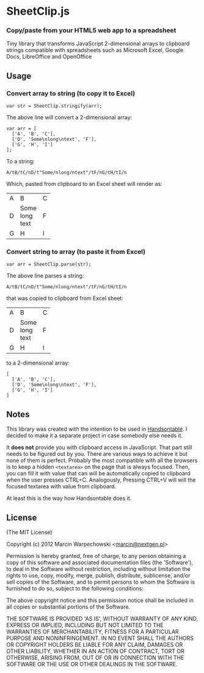 # SheetClip.js

### Copy/paste from your HTML5 web app to a spreadsheet

Tiny library that transforms JavaScript 2-dimensional arrays to clipboard strings compatible with spreadsheets such as Microsoft Excel, Google Docs, LibreOffice and OpenOffice

## Usage

### Convert array to string (to copy it to Excel)

    var str = SheetClip.stringify(arr);

The above line will convert a 2-dimensional array:

    var arr = [
      ['A', 'B', 'C'],
      ['D', 'Some\nlong\ntext', 'F'],
      ['G', 'H', 'I']
    ];

To a string:

    A/tB/tC/nD/t"Some/nlong/ntext"/tF/nG/tH/tI/n

Which, pasted from clipboard to an Excel sheet will render as:

<table>
<tr><td>A</td><td>B</td><td>C</td></tr>
<tr><td>D</td><td>Some<br>long<br>text</td><td>F</td></tr>
<tr><td>G</td><td>H</td><td>I</td></tr>
</table>

### Convert string to array (to paste it from Excel)

    var arr = SheetClip.parse(str);

The above line parses a string:

    A/tB/tC/nD/t"Some/nlong/ntext"/tF/nG/tH/tI/n

that was copied to clipboard from Excel sheet:

<table>
<tr><td>A</td><td>B</td><td>C</td></tr>
<tr><td>D</td><td>Some<br>long<br>text</td><td>F</td></tr>
<tr><td>G</td><td>H</td><td>I</td></tr>
</table>

to a 2-dimensional array:

    [
      ['A', 'B', 'C'],
      ['D', 'Some\nlong\ntext', 'F'],
      ['G', 'H', 'I']
    ]

## Notes

This library was created with the intention to be used in <a href="http://handsontable.com/">Handsontable</a>. I decided to make it a separate project in case somebody else needs it.

It **does not** provide you with clipboard access in JavaScript. That part still needs to be figured out by you. There are various ways to achieve it but none of them is perfect. Probably the most compatible with all the browsers is to keep a hidden `<textarea>` on the page that is always focused. Then, you can fill it with value that can will be automatically copied to clipboard when the user presses CTRL+C. Analogously, Pressing CTRL+V will will the focused textarea with value from clipboard.

At least this is the way how Handsontable does it.

## License

(The MIT License)

Copyright (c) 2012 Marcin Warpechowski &lt;marcin@nextgen.pl&gt;

Permission is hereby granted, free of charge, to any person obtaining
a copy of this software and associated documentation files (the
'Software'), to deal in the Software without restriction, including
without limitation the rights to use, copy, modify, merge, publish,
distribute, sublicense, and/or sell copies of the Software, and to
permit persons to whom the Software is furnished to do so, subject to
the following conditions:

The above copyright notice and this permission notice shall be
included in all copies or substantial portions of the Software.

THE SOFTWARE IS PROVIDED 'AS IS', WITHOUT WARRANTY OF ANY KIND,
EXPRESS OR IMPLIED, INCLUDING BUT NOT LIMITED TO THE WARRANTIES OF
MERCHANTABILITY, FITNESS FOR A PARTICULAR PURPOSE AND NONINFRINGEMENT.
IN NO EVENT SHALL THE AUTHORS OR COPYRIGHT HOLDERS BE LIABLE FOR ANY
CLAIM, DAMAGES OR OTHER LIABILITY, WHETHER IN AN ACTION OF CONTRACT,
TORT OR OTHERWISE, ARISING FROM, OUT OF OR IN CONNECTION WITH THE
SOFTWARE OR THE USE OR OTHER DEALINGS IN THE SOFTWARE.